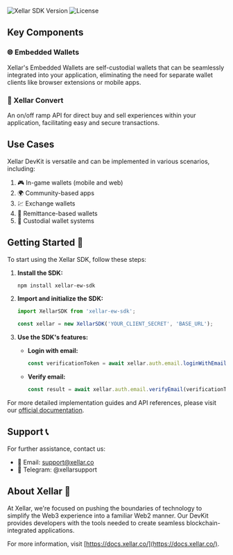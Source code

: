 ![Xellar SDK Version](https://img.shields.io/badge/XellarSDK-v1.0.0-blue.svg)
![License](https://img.shields.io/badge/license-MIT-green.svg)

## Key Components

### 🌐 Embedded Wallets

Xellar's Embedded Wallets are self-custodial wallets that can be seamlessly integrated into your application, eliminating the need for separate wallet clients like browser extensions or mobile apps.

### 💱 Xellar Convert

An on/off ramp API for direct buy and sell experiences within your application, facilitating easy and secure transactions.

## Use Cases

Xellar DevKit is versatile and can be implemented in various scenarios, including:

1. 🎮 In-game wallets (mobile and web)
2. 🌍 Community-based apps
3. 💹 Exchange wallets
4. 💸 Remittance-based wallets
5. 🏦 Custodial wallet systems

## Getting Started 🚀

To start using the Xellar SDK, follow these steps:

1. **Install the SDK:**
   ```bash
   npm install xellar-ew-sdk
   ```

2. **Import and initialize the SDK:**
   ```typescript
   import XellarSDK from 'xellar-ew-sdk';

   const xellar = new XellarSDK('YOUR_CLIENT_SECRET', 'BASE_URL');
   ```

3. **Use the SDK's features:**

   - **Login with email:**
     ```typescript
     const verificationToken = await xellar.auth.email.loginWithEmail('user@example.com');
     ```

   - **Verify email:**
     ```typescript
     const result = await xellar.auth.email.verifyEmail(verificationToken, 'OTP_CODE');
     ```

For more detailed implementation guides and API references, please visit our [official documentation](https://docs.xellar.co/).

## Support 📞

For further assistance, contact us:

- 📧 Email: support@xellar.co
- 📱 Telegram: @xellarsupport

## About Xellar 🌟

At Xellar, we're focused on pushing the boundaries of technology to simplify the Web3 experience into a familiar Web2 manner. Our DevKit provides developers with the tools needed to create seamless blockchain-integrated applications.

For more information, visit [https://docs.xellar.co/](https://docs.xellar.co/).
